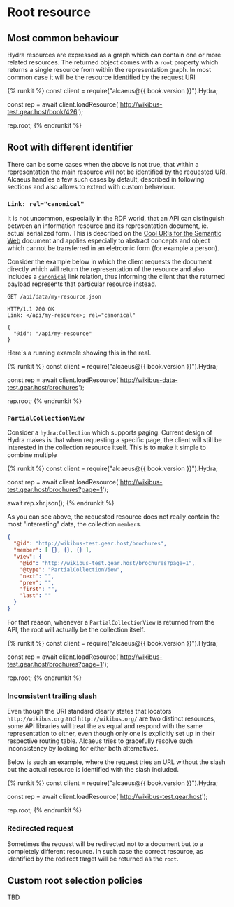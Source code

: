 # Root resource

## Most common behaviour

Hydra resources are expressed as a graph which can contain one or more related resources. The returned object 
comes with a `root` property which returns a single resource from within the representation graph. In most
common case it will be the resource identified by the request URI 

{% runkit %} 
const client = require("alcaeus@{{ book.version }}").Hydra;

const rep = await client.loadResource('http://wikibus-test.gear.host/book/426');

rep.root;
{% endrunkit %}

## Root with different identifier

There can be some cases when the above is not true, that within a representation the main resource will
not be identified by the requested URI. Alcaeus handles a few such cases by default, described in following
sections and also allows to extend with custom behaviour.

### `Link: rel="canonical"`

It is not uncommon, especially in the RDF world, that an API can distinguish between an information resource
and its representation document, ie. actual serialized form. This is described on the 
[Cool URIs for the Semantic Web](https://www.w3.org/TR/cooluris/#semweb) document and applies especially
to abstract concepts and object which cannot be transferred in an eletrconic form (for example a person).

Consider the example below in which the client requests the document directly which will return the 
representation of the resource and also includes a
[`canonical`](http://webconcepts.info/concepts/link-relation/canonical) link relation, thus informing the
client that the returned payload represents that particular resource instead.

```http-request
GET /api/data/my-resource.json

HTTP/1.1 200 OK
Link: </api/my-resource>; rel="canonical"

{
  "@id": "/api/my-resource"
}
```

Here's a running example showing this in the real.

{% runkit %} 
const client = require("alcaeus@{{ book.version }}").Hydra;

const rep = await client.loadResource('http://wikibus-data-test.gear.host/brochures');

rep.root;
{% endrunkit %}

### `PartialCollectionView`

Consider a `hydra:Collection` which supports paging. Current design of Hydra makes is that when requesting
a specific page, the client will still be interested in the collection resource itself. This is to make it
simple to combine multiple

{% runkit %} 
const client = require("alcaeus@{{ book.version }}").Hydra;

const rep = await client.loadResource('http://wikibus-test.gear.host/brochures?page=1');

await rep.xhr.json();
{% endrunkit %}

As you can see above, the requested resource does not really contain the most "interesting" data, the
collection `member`s.

```json
{
  "@id": "http://wikibus-test.gear.host/brochures",
  "member": [ {}, {}, {} ],
  "view": {
    "@id": "http://wikibus-test.gear.host/brochures?page=1",
    "@type": "PartialCollectionView",
    "next": "",
    "prev": "",
    "first": "",
    "last": ""
  }
}
```

For that reason, whenever a `PartialCollectionView` is returned from the API, the root will actually be the
collection itself.

{% runkit %} 
const client = require("alcaeus@{{ book.version }}").Hydra;

const rep = await client.loadResource('http://wikibus-test.gear.host/brochures?page=1');

rep.root;
{% endrunkit %}

### Inconsistent trailing slash

Even though the URI standard clearly states that locators `http://wikibus.org` and `http://wikibus.org/`
are two distinct resources, some API libraries will treat the as equal and respond with the same representation
to either, even though only one is explicitly set up in their respective routing table. Alcaeus tries to
gracefully resolve such inconsistency by looking for either both alternatives.

Below is such an example, where the request tries an URL without the slash but the actual resource is
identified with the slash included.

{% runkit %} 
const client = require("alcaeus@{{ book.version }}").Hydra;

const rep = await client.loadResource('http://wikibus-test.gear.host');

rep.root;
{% endrunkit %}

### Redirected request

Sometimes the request will be redirected not to a document but to a completely different resource. In such
case the correct resource, as identified by the redirect target will be returned as the `root`.

## Custom root selection policies

TBD
